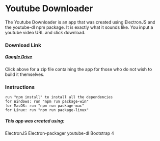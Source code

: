 # Youtube Downloader

The Youtube Downloader is an app that was created using ElectronJS and the youtube-dl npm package.
It is exactly what it sounds like. You input a youtube video URL and click download.

### Download Link

##### [Google Drive](https://drive.google.com/open?id=1_dPvXN_BG71OUTmXXIYOLJ4IQh0A_r5W)

Click above for a zip file containing the app for those who do not wish to build it themselves.

### Instructions

    run "npm install" to install all the dependencies
    for Windows: run "npm run package-win"
    for MacOS: run "npm run package-mac"
    for Linux: run "npm run package-linux"

##### This app was created using:

ElectronJS
Electron-packager
youtube-dl
Bootstrap 4
